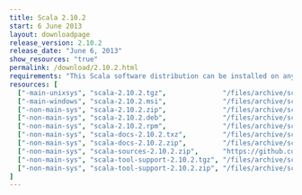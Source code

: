 ```yaml
---
title: Scala 2.10.2
start: 6 June 2013
layout: downloadpage
release_version: 2.10.2
release_date: "June 6, 2013"
show_resources: "true"
permalink: /download/2.10.2.html
requirements: "This Scala software distribution can be installed on any Unix-like or Windows system. It requires the Java runtime version 1.6 or later, which can be downloaded <a href='http://www.java.com/'>here</a>."
resources: [
  ["-main-unixsys", "scala-2.10.2.tgz",              "/files/archive/scala-2.10.2.tgz",                       "Mac OS X, Unix, Cygwin",     "20 MB"],
  ["-main-windows", "scala-2.10.2.msi",              "/files/archive/scala-2.10.2.msi",                       "Windows (msi installer)",    "60 MB"],
  ["-non-main-sys", "scala-2.10.2.zip",              "/files/archive/scala-2.10.2.zip",                       "Windows",                    "29 MB"],
  ["-non-main-sys", "scala-2.10.2.deb",              "/files/archive/scala-2.10.2.deb",                       "Debian",                     "25 MB"],
  ["-non-main-sys", "scala-2.10.2.rpm",              "/files/archive/scala-2.10.2.rpm",                       "RPM package",                "25 MB"],
  ["-non-main-sys", "scala-docs-2.10.2.txz",         "/files/archive/scala-docs-2.10.2.txz",                  "API docs",                   "4 MB"],
  ["-non-main-sys", "scala-docs-2.10.2.zip",         "/files/archive/scala-docs-2.10.2.zip",                  "API docs",                   "33 MB"],
  ["-non-main-sys", "scala-sources-2.10.2.zip",      "https://github.com/scala/scala/archive/v2.10.2.tar.gz", "sources",                    ""],
  ["-non-main-sys", "scala-tool-support-2.10.2.tgz", "/files/archive/scala-tool-support-2.10.2.tgz",          "Scala Tool Support (tgz)",   "25 KB"],
  ["-non-main-sys", "scala-tool-support-2.10.2.zip", "/files/archive/scala-tool-support-2.10.2.zip",          "Scala Tool Support (zip)",   "46 KB"]
]
---
```

